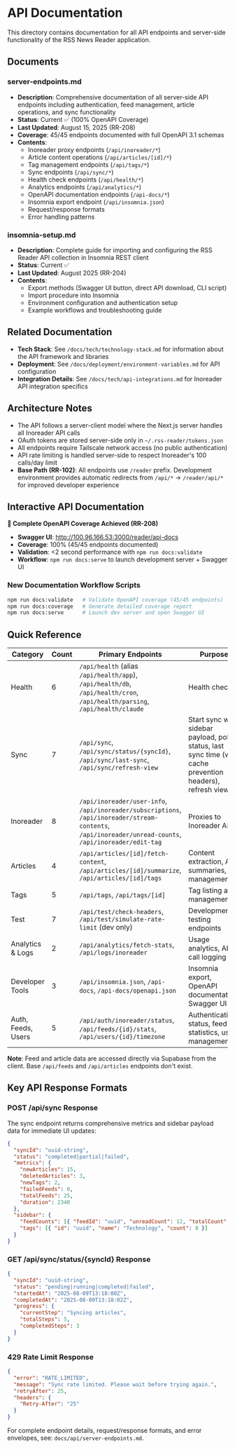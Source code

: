 # API Documentation

This directory contains documentation for all API endpoints and server-side functionality of the RSS News Reader application.

## Documents

### server-endpoints.md

- **Description**: Comprehensive documentation of all server-side API endpoints including authentication, feed management, article operations, and sync functionality
- **Status**: Current ✅ (100% OpenAPI Coverage)
- **Last Updated**: August 15, 2025 (RR-208)
- **Coverage**: 45/45 endpoints documented with full OpenAPI 3.1 schemas
- **Contents**:
  - Inoreader proxy endpoints (`/api/inoreader/*`)
  - Article content operations (`/api/articles/[id]/*`)
  - Tag management endpoints (`/api/tags/*`)
  - Sync endpoints (`/api/sync/*`)
  - Health check endpoints (`/api/health/*`)
  - Analytics endpoints (`/api/analytics/*`)
  - OpenAPI documentation endpoints (`/api-docs/*`)
  - Insomnia export endpoint (`/api/insomnia.json`)
  - Request/response formats
  - Error handling patterns

### insomnia-setup.md

- **Description**: Complete guide for importing and configuring the RSS Reader API collection in Insomnia REST client
- **Status**: Current ✅
- **Last Updated**: August 2025 (RR-204)
- **Contents**:
  - Export methods (Swagger UI button, direct API download, CLI script)
  - Import procedure into Insomnia
  - Environment configuration and authentication setup
  - Example workflows and troubleshooting guide

## Related Documentation

- **Tech Stack**: See `/docs/tech/technology-stack.md` for information about the API framework and libraries
- **Deployment**: See `/docs/deployment/environment-variables.md` for API configuration
- **Integration Details**: See `/docs/tech/api-integrations.md` for Inoreader API integration specifics

## Architecture Notes

- The API follows a server-client model where the Next.js server handles all Inoreader API calls
- OAuth tokens are stored server-side only in `~/.rss-reader/tokens.json`
- All endpoints require Tailscale network access (no public authentication)
- API rate limiting is handled server-side to respect Inoreader's 100 calls/day limit
- **Base Path (RR-102)**: All endpoints use `/reader` prefix. Development environment provides automatic redirects from `/api/*` → `/reader/api/*` for improved developer experience

## Interactive API Documentation

**🎯 Complete OpenAPI Coverage Achieved (RR-208)**

- **Swagger UI**: http://100.96.166.53:3000/reader/api-docs
- **Coverage**: 100% (45/45 endpoints documented)
- **Validation**: <2 second performance with `npm run docs:validate`
- **Workflow**: `npm run docs:serve` to launch development server + Swagger UI

### New Documentation Workflow Scripts

```bash
npm run docs:validate   # Validate OpenAPI coverage (45/45 endpoints)
npm run docs:coverage   # Generate detailed coverage report  
npm run docs:serve      # Launch dev server and open Swagger UI
```

## Quick Reference

| Category         | Count | Primary Endpoints                                                                                                                                       | Purpose                                                                                                     |
| ---------------- | ----- | ------------------------------------------------------------------------------------------------------------------------------------------------------- | ----------------------------------------------------------------------------------------------------------- |
| Health           | 6     | `/api/health` (alias `/api/health/app`), `/api/health/db`, `/api/health/cron`, `/api/health/parsing`, `/api/health/claude`                              | Health checks                                                                                               |
| Sync             | 7     | `/api/sync`, `/api/sync/status/{syncId}`, `/api/sync/last-sync`, `/api/sync/refresh-view`                                                               | Start sync with sidebar payload, poll status, last sync time (with cache prevention headers), refresh views |
| Inoreader        | 8     | `/api/inoreader/user-info`, `/api/inoreader/subscriptions`, `/api/inoreader/stream-contents`, `/api/inoreader/unread-counts`, `/api/inoreader/edit-tag` | Proxies to Inoreader API                                                                                    |
| Articles         | 4     | `/api/articles/[id]/fetch-content`, `/api/articles/[id]/summarize`, `/api/articles/[id]/tags`                                                           | Content extraction, AI summaries, tag management                                                            |
| Tags             | 5     | `/api/tags`, `/api/tags/[id]`                                                                                                                           | Tag listing and management                                                                                  |
| Test             | 7     | `/api/test/check-headers`, `/api/test/simulate-rate-limit` (dev only)                                                                                   | Development testing endpoints                                                                               |
| Analytics & Logs | 2     | `/api/analytics/fetch-stats`, `/api/logs/inoreader`                                                                                                     | Usage analytics, API call logging                                                                           |
| Developer Tools  | 3     | `/api/insomnia.json`, `/api-docs`, `/api-docs/openapi.json`                                                                                             | Insomnia export, OpenAPI documentation, Swagger UI                                                          |
| Auth, Feeds, Users | 5   | `/api/auth/inoreader/status`, `/api/feeds/{id}/stats`, `/api/users/{id}/timezone`                                                                       | Authentication status, feed statistics, user management                                                     |

**Note**: Feed and article data are accessed directly via Supabase from the client. Base `/api/feeds` and `/api/articles` endpoints don't exist.

## Key API Response Formats

### POST /api/sync Response

The sync endpoint returns comprehensive metrics and sidebar payload data for immediate UI updates:

```json
{
  "syncId": "uuid-string",
  "status": "completed|partial|failed",
  "metrics": {
    "newArticles": 15,
    "deletedArticles": 3,
    "newTags": 2,
    "failedFeeds": 0,
    "totalFeeds": 25,
    "duration": 2340
  },
  "sidebar": {
    "feedCounts": [{ "feedId": "uuid", "unreadCount": 12, "totalCount": 45 }],
    "tags": [{ "id": "uuid", "name": "Technology", "count": 8 }]
  }
}
```

### GET /api/sync/status/{syncId} Response

```json
{
  "syncId": "uuid-string",
  "status": "pending|running|completed|failed",
  "startedAt": "2025-08-09T13:18:00Z",
  "completedAt": "2025-08-09T13:18:02Z",
  "progress": {
    "currentStep": "Syncing articles",
    "totalSteps": 5,
    "completedSteps": 3
  }
}
```

### 429 Rate Limit Response

```json
{
  "error": "RATE_LIMITED",
  "message": "Sync rate limited. Please wait before trying again.",
  "retryAfter": 25,
  "headers": {
    "Retry-After": "25"
  }
}
```

For complete endpoint details, request/response formats, and error envelopes, see: `docs/api/server-endpoints.md`.
